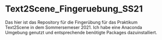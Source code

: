 # Text2Scene_Fingeruebung_SS21
Das hier ist das Repository für die Fingerübung für das Praktikum Text2Scene in dem Sommersemeser 2021.
Ich habe eine Anaconda Umgebung genutzt und entsprechende benötigte Packages dazuinstalliert.

